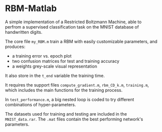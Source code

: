 # RBM-Matlab
A simple implementation of a Restricted Boltzmann Machine, able to perfrom a supervised classification task on the MNIST database of handwritten digits.

The core file `my_RBM.m` train a RBM with easily customizable parameters, and produces:
- a training error vs. epoch plot
- two confusion matrices for test and training accuracy
- a weights grey-scale visual representation

It also store in the `t_end` variable the training time.

It requires the support files `compute_gradient.m`, `rbm_CD_k.m`, `training.m`, which includes the main functions for the training process.

In `test_performance.m`, a big nested loop is coded to try different combinations of hyper-parameters.

The datasets used for training and testing are included in the `MNIST_data.rar`. The `.mat` files contain the best performing network's parameters.

